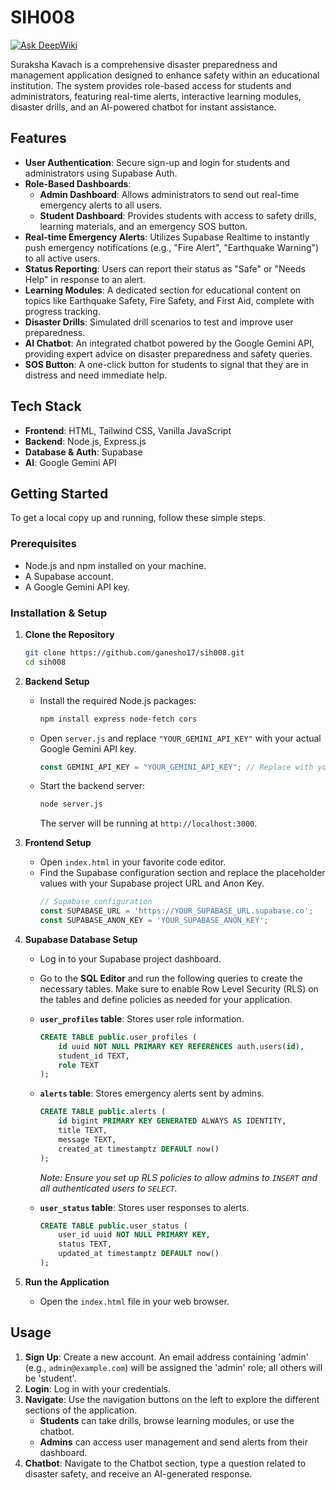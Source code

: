 # SIH008
[![Ask DeepWiki](https://devin.ai/assets/askdeepwiki.png)](https://deepwiki.com/Ganesho17/SIH008)

Suraksha Kavach is a comprehensive disaster preparedness and management application designed to enhance safety within an educational institution. The system provides role-based access for students and administrators, featuring real-time alerts, interactive learning modules, disaster drills, and an AI-powered chatbot for instant assistance.

## Features

-   **User Authentication**: Secure sign-up and login for students and administrators using Supabase Auth.
-   **Role-Based Dashboards**:
    -   **Admin Dashboard**: Allows administrators to send out real-time emergency alerts to all users.
    -   **Student Dashboard**: Provides students with access to safety drills, learning materials, and an emergency SOS button.
-   **Real-time Emergency Alerts**: Utilizes Supabase Realtime to instantly push emergency notifications (e.g., "Fire Alert", "Earthquake Warning") to all active users.
-   **Status Reporting**: Users can report their status as "Safe" or "Needs Help" in response to an alert.
-   **Learning Modules**: A dedicated section for educational content on topics like Earthquake Safety, Fire Safety, and First Aid, complete with progress tracking.
-   **Disaster Drills**: Simulated drill scenarios to test and improve user preparedness.
-   **AI Chatbot**: An integrated chatbot powered by the Google Gemini API, providing expert advice on disaster preparedness and safety queries.
-   **SOS Button**: A one-click button for students to signal that they are in distress and need immediate help.

## Tech Stack

-   **Frontend**: HTML, Tailwind CSS, Vanilla JavaScript
-   **Backend**: Node.js, Express.js
-   **Database & Auth**: Supabase
-   **AI**: Google Gemini API

## Getting Started

To get a local copy up and running, follow these simple steps.

### Prerequisites

-   Node.js and npm installed on your machine.
-   A Supabase account.
-   A Google Gemini API key.

### Installation & Setup

1.  **Clone the Repository**
    ```sh
    git clone https://github.com/ganesho17/sih008.git
    cd sih008
    ```

2.  **Backend Setup**
    -   Install the required Node.js packages:
        ```sh
        npm install express node-fetch cors
        ```
    -   Open `server.js` and replace `"YOUR_GEMINI_API_KEY"` with your actual Google Gemini API key.
        ```javascript
        const GEMINI_API_KEY = "YOUR_GEMINI_API_KEY"; // Replace with your actual key
        ```
    -   Start the backend server:
        ```sh
        node server.js
        ```
        The server will be running at `http://localhost:3000`.

3.  **Frontend Setup**
    -   Open `index.html` in your favorite code editor.
    -   Find the Supabase configuration section and replace the placeholder values with your Supabase project URL and Anon Key.
        ```javascript
        // Supabase configuration
        const SUPABASE_URL = 'https://YOUR_SUPABASE_URL.supabase.co';
        const SUPABASE_ANON_KEY = 'YOUR_SUPABASE_ANON_KEY';
        ```

4.  **Supabase Database Setup**
    -   Log in to your Supabase project dashboard.
    -   Go to the **SQL Editor** and run the following queries to create the necessary tables. Make sure to enable Row Level Security (RLS) on the tables and define policies as needed for your application.

    -   **`user_profiles` table**: Stores user role information.
        ```sql
        CREATE TABLE public.user_profiles (
            id uuid NOT NULL PRIMARY KEY REFERENCES auth.users(id),
            student_id TEXT,
            role TEXT
        );
        ```

    -   **`alerts` table**: Stores emergency alerts sent by admins.
        ```sql
        CREATE TABLE public.alerts (
            id bigint PRIMARY KEY GENERATED ALWAYS AS IDENTITY,
            title TEXT,
            message TEXT,
            created_at timestamptz DEFAULT now()
        );
        ```
        *Note: Ensure you set up RLS policies to allow admins to `INSERT` and all authenticated users to `SELECT`.*

    -   **`user_status` table**: Stores user responses to alerts.
        ```sql
        CREATE TABLE public.user_status (
            user_id uuid NOT NULL PRIMARY KEY,
            status TEXT,
            updated_at timestamptz DEFAULT now()
        );
        ```

5.  **Run the Application**
    -   Open the `index.html` file in your web browser.

## Usage

1.  **Sign Up**: Create a new account. An email address containing 'admin' (e.g., `admin@example.com`) will be assigned the 'admin' role; all others will be 'student'.
2.  **Login**: Log in with your credentials.
3.  **Navigate**: Use the navigation buttons on the left to explore the different sections of the application.
    -   **Students** can take drills, browse learning modules, or use the chatbot.
    -   **Admins** can access user management and send alerts from their dashboard.
4.  **Chatbot**: Navigate to the Chatbot section, type a question related to disaster safety, and receive an AI-generated response.
